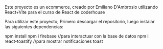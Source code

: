 Este proyecto es un ecommerce, creado por Emiliano D'Ambrosio utilizando React+Vite para el curso de React de coderhouse

Para utilizar este proyecto; Primero descargar el repositorio, luego instalar las siguientes dependencias:

npm install
npm i firebase //para interactuar con la base de datos
npm i react-toastify //para mostrar notificaciones toast
